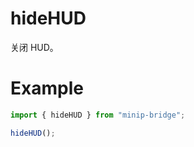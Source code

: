 # hideHUD

关闭 HUD。

# Example

```typescript
import { hideHUD } from "minip-bridge";

hideHUD();
```
